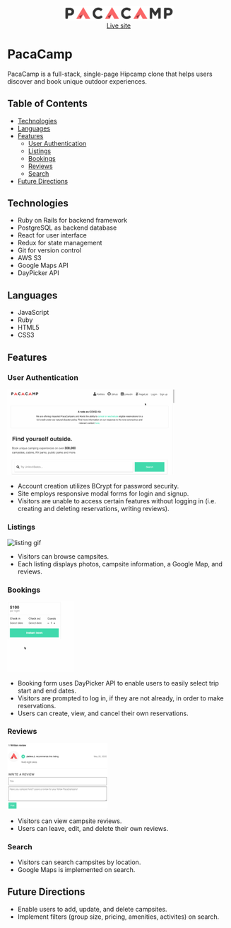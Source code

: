 <div align="center">
  <img width="250px" src="app/assets/images/pacacamp.png" alt="PacaCamp logo">
</div>

<div align="center">
    <a href="http://pacacamp.herokuapp.com/#/">Live site</a>
</div>

# PacaCamp

PacaCamp is a full-stack, single-page Hipcamp clone that helps users discover and book unique outdoor experiences. 

## Table of Contents 

- [Technologies](#technologies)
- [Languages](#languages)
- [Features](#features)
  * [User Authentication](#user-authentication)
  * [Listings](#listings)
  * [Bookings](#bookings)
  * [Reviews](#reviews)
  * [Search](#search)
- [Future Directions](#future-directions)

## Technologies

- Ruby on Rails for backend framework
- PostgreSQL as backend database
- React for user interface
- Redux for state management
- Git for version control
- AWS S3
- Google Maps API
- DayPicker API

## Languages 

- JavaScript
- Ruby
- HTML5
- CSS3

## Features

### User Authentication

<div>
  <img width="75%" src="read_me/modals.gif" alt="session modals gif">
</div>

- Account creation utilizes BCrypt for password security. 
- Site employs responsive modal forms for login and signup.
- Visitors are unable to access certain features without logging in (i.e. creating and deleting reservations, writing reviews).

### Listings

<div>
  <img width="75%" src="read_me/listing.gif" alt="listing gif">
</div>

- Visitors can browse campsites.
- Each listing displays photos, campsite information, a Google Map, and reviews.

### Bookings

<div>
  <img width="30%" src="read_me/booking.gif" alt="booking gif">
</div>

- Booking form uses DayPicker API to enable users to easily select trip start and end dates.
- Visitors are prompted to log in, if they are not already, in order to make reservations.
- Users can create, view, and cancel their own reservations.

### Reviews

<div>
  <img width="45%" src="read_me/reviews.png" alt="sample review">
</div>

- Visitors can view campsite reviews.
- Users can leave, edit, and delete their own reviews.

### Search
- Visitors can search campsites by location.
- Google Maps is implemented on search.

## Future Directions
- Enable users to add, update, and delete campsites.
- Implement filters (group size, pricing, amenities, activites) on search. 
